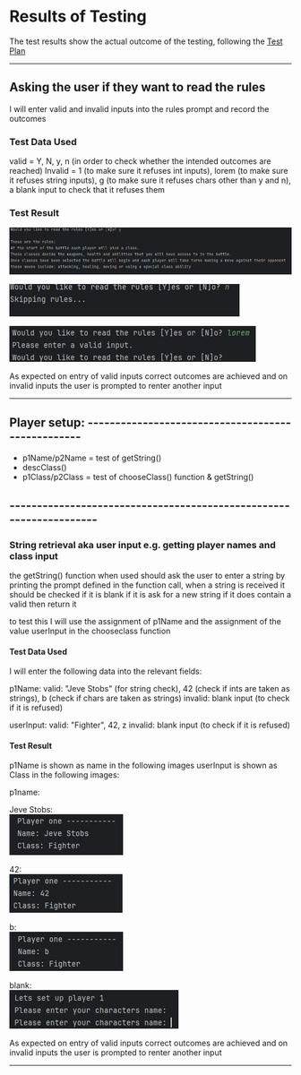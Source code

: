 # Results of Testing

The test results show the actual outcome of the testing, following the [Test Plan](test-plan.md)

---

## Asking the user if they want to read the rules

I will enter valid and invalid inputs into the rules prompt and record the outcomes

### Test Data Used

valid = Y, N, y, n (in order to check whether the intended outcomes are reached)
Invalid = 1 (to make sure it refuses int inputs), lorem (to make sure it refuses string inputs), g (to make sure it refuses chars other than y and n), a blank input to check that it refuses them 

### Test Result

![rules-y.png](screenshots/rules-y.png)

![rules-n.png](screenshots/rules-n.png)

![rules-lorem.png](screenshots/rules-lorem.png)

As expected on entry of valid inputs correct outcomes are achieved and on invalid inputs the user is prompted to renter another input

---

## Player setup: --------------------------------------------------
* p1Name/p2Name = test of getString() 
* descClass()
* p1Class/p2Class = test of chooseClass() function & getString()

## -------------------------------------------------------------------


### String retrieval aka user input e.g. getting player names and class input

the getString() function when used should ask the user to enter a string by printing the
prompt defined in the function call, when a string is received it should be checked if it is blank if it is ask
for a new string if it does contain a valid then return it

to test this I will use the assignment of p1Name and the assignment of the value userInput in the chooseclass function

#### Test Data Used
I will enter the following data into the relevant fields:

p1Name:
valid: "Jeve Stobs" (for string check), 42 (check if ints are taken as strings), b (check if chars are taken as strings)
invalid: blank input (to check if it is refused)

userInput:
valid: "Fighter", 42, z
invalid: blank input (to check if it is refused)

#### Test Result
p1Name is shown as name in the following images 
userInput is shown as Class in the following images:

p1name:  

Jeve Stobs:  
![getString()JeveStobsP1Name.png](screenshots/getString()JeveStobsP1Name.png)  
    
42:  
![getString()42P1Name.png](screenshots/getString%28%2942P1Name.png)
    
b:  
![getString()bP1Name.png](screenshots/getString()bP1Name.png)  
    
blank:  
![getStringblankP1Name.png](screenshots/getString()blankP1Name.png)  

As expected on entry of valid inputs correct outcomes are achieved and on invalid inputs the user is prompted to renter another input

---

